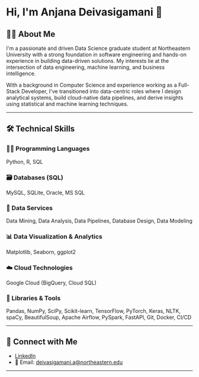 # Hi, I'm Anjana Deivasigamani 👋

## 👩‍💻 About Me

I'm a passionate and driven Data Science graduate student at Northeastern University with a strong foundation in software engineering and hands-on experience in building data-driven solutions. My interests lie at the intersection of data engineering, machine learning, and business intelligence.

With a background in Computer Science and experience working as a Full-Stack Developer, I've transitioned into data-centric roles where I design analytical systems, build cloud-native data pipelines, and derive insights using statistical and machine learning techniques.

---

## 🛠️ Technical Skills

### 👨‍💻 Programming Languages
Python, R, SQL

### 🗃️ Databases (SQL)
MySQL, SQLite, Oracle, MS SQL

### 🔎 Data Services
Data Mining, Data Analysis, Data Pipelines, Database Design, Data Modeling

### 📊 Data Visualization & Analytics
Matplotlib, Seaborn, ggplot2

### ☁️ Cloud Technologies
Google Cloud (BigQuery, Cloud SQL)

### 🧰 Libraries & Tools
Pandas, NumPy, SciPy, Scikit-learn, TensorFlow, PyTorch, Keras, NLTK, spaCy, BeautifulSoup, Apache Airflow, PySpark, FastAPI, Git, Docker, CI/CD

---

## 🤝 Connect with Me

- [LinkedIn](https://www.linkedin.com/in/anjana-deivasigamani)
- 📧 Email: deivasigamani.a@northeastern.edu

---
